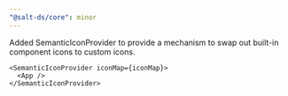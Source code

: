 ```yaml
---
"@salt-ds/core": minor
---
```


Added SemanticIconProvider to provide a mechanism to swap out built-in component icons to custom icons.

```tsx
<SemanticIconProvider iconMap={iconMap}>
  <App />
</SemanticIconProvider>
```

